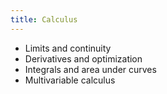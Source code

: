 ```yaml
---
title: Calculus
---
```


- Limits and continuity
- Derivatives and optimization
- Integrals and area under curves
- Multivariable calculus

